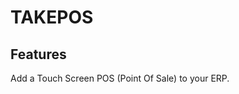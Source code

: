 # TAKEPOS

## Features
Add a Touch Screen POS (Point Of Sale) to your ERP.

<!--
![Screenshot takepos](img/screenshot_takepos.png?raw=true "TakePos"){imgmd}
-->

